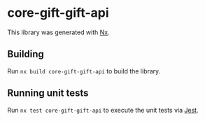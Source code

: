 # core-gift-gift-api

This library was generated with [Nx](https://nx.dev).

## Building

Run `nx build core-gift-gift-api` to build the library.

## Running unit tests

Run `nx test core-gift-gift-api` to execute the unit tests via [Jest](https://jestjs.io).
